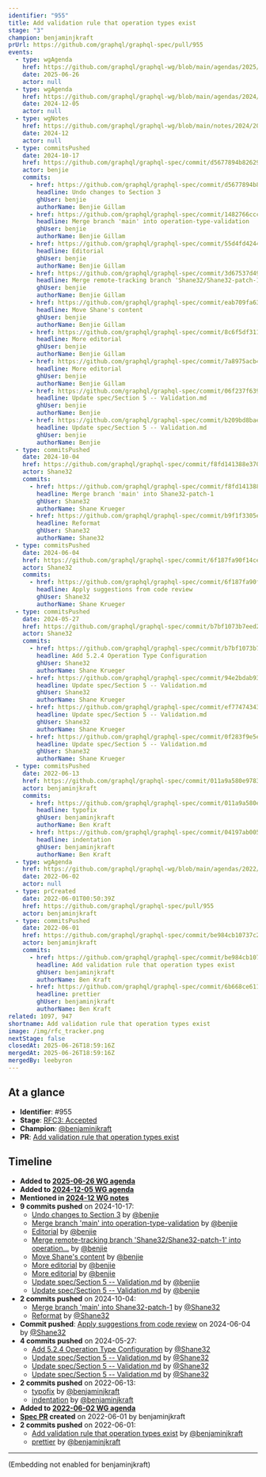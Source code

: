```yaml
---
identifier: "955"
title: Add validation rule that operation types exist
stage: "3"
champion: benjaminjkraft
prUrl: https://github.com/graphql/graphql-spec/pull/955
events:
  - type: wgAgenda
    href: https://github.com/graphql/graphql-wg/blob/main/agendas/2025/06-Jun/26-wg-secondary-eu.md
    date: 2025-06-26
    actor: null
  - type: wgAgenda
    href: https://github.com/graphql/graphql-wg/blob/main/agendas/2024/12-Dec/05-wg-primary.md
    date: 2024-12-05
    actor: null
  - type: wgNotes
    href: https://github.com/graphql/graphql-wg/blob/main/notes/2024/2024-12.md
    date: 2024-12
    actor: null
  - type: commitsPushed
    date: 2024-10-17
    href: https://github.com/graphql/graphql-spec/commit/d5677894b8262963d2a1377332767ca5c3e43331
    actor: benjie
    commits:
      - href: https://github.com/graphql/graphql-spec/commit/d5677894b8262963d2a1377332767ca5c3e43331
        headline: Undo changes to Section 3
        ghUser: benjie
        authorName: Benjie Gillam
      - href: https://github.com/graphql/graphql-spec/commit/1482766ccc59c6cadfa029e822fbc62ca92f3df3
        headline: Merge branch 'main' into operation-type-validation
        ghUser: benjie
        authorName: Benjie Gillam
      - href: https://github.com/graphql/graphql-spec/commit/55d4fd4244130db1b874a4902a3c89b65b7b922c
        headline: Editorial
        ghUser: benjie
        authorName: Benjie Gillam
      - href: https://github.com/graphql/graphql-spec/commit/3d67537d496cbf6bc48ab2f99cc43b453802f37e
        headline: Merge remote-tracking branch 'Shane32/Shane32-patch-1' into operation…
        ghUser: benjie
        authorName: Benjie Gillam
      - href: https://github.com/graphql/graphql-spec/commit/eab709fa633a72404822739ac289e06e8589da6f
        headline: Move Shane's content
        ghUser: benjie
        authorName: Benjie Gillam
      - href: https://github.com/graphql/graphql-spec/commit/8c6f5df311013f95ce4ebe020bb8133b281ebc94
        headline: More editorial
        ghUser: benjie
        authorName: Benjie Gillam
      - href: https://github.com/graphql/graphql-spec/commit/7a8975acb488fa5e857f0b36e7e8ed35401605ae
        headline: More editorial
        ghUser: benjie
        authorName: Benjie Gillam
      - href: https://github.com/graphql/graphql-spec/commit/06f237f6393df2076b38b4043376e589b37c1971
        headline: Update spec/Section 5 -- Validation.md
        ghUser: benjie
        authorName: Benjie
      - href: https://github.com/graphql/graphql-spec/commit/b209bd8bae70b5adb3c111cdaf6cf37e9e091a23
        headline: Update spec/Section 5 -- Validation.md
        ghUser: benjie
        authorName: Benjie
  - type: commitsPushed
    date: 2024-10-04
    href: https://github.com/graphql/graphql-spec/commit/f8fd141388e3703b6ebd795aa5f4c7d61b784a64
    actor: Shane32
    commits:
      - href: https://github.com/graphql/graphql-spec/commit/f8fd141388e3703b6ebd795aa5f4c7d61b784a64
        headline: Merge branch 'main' into Shane32-patch-1
        ghUser: Shane32
        authorName: Shane Krueger
      - href: https://github.com/graphql/graphql-spec/commit/b9f1f3305e395bb522b85e412d0772476803f857
        headline: Reformat
        ghUser: Shane32
        authorName: Shane32
  - type: commitsPushed
    date: 2024-06-04
    href: https://github.com/graphql/graphql-spec/commit/6f187fa90f14ce86f6d6bafd6e9fa95ba5dab069
    actor: Shane32
    commits:
      - href: https://github.com/graphql/graphql-spec/commit/6f187fa90f14ce86f6d6bafd6e9fa95ba5dab069
        headline: Apply suggestions from code review
        ghUser: Shane32
        authorName: Shane Krueger
  - type: commitsPushed
    date: 2024-05-27
    href: https://github.com/graphql/graphql-spec/commit/b7bf1073b7eed28de3030469ded7b04bd4443500
    actor: Shane32
    commits:
      - href: https://github.com/graphql/graphql-spec/commit/b7bf1073b7eed28de3030469ded7b04bd4443500
        headline: Add 5.2.4 Operation Type Configuration
        ghUser: Shane32
        authorName: Shane Krueger
      - href: https://github.com/graphql/graphql-spec/commit/94e2bdab93b4c582f80bcf93f6b13bf956470a54
        headline: Update spec/Section 5 -- Validation.md
        ghUser: Shane32
        authorName: Shane Krueger
      - href: https://github.com/graphql/graphql-spec/commit/ef77474343c137562d5578f36dd38ff7427fd9dd
        headline: Update spec/Section 5 -- Validation.md
        ghUser: Shane32
        authorName: Shane Krueger
      - href: https://github.com/graphql/graphql-spec/commit/0f283f9e5ef36e738bc722433c523fd42c2921db
        headline: Update spec/Section 5 -- Validation.md
        ghUser: Shane32
        authorName: Shane Krueger
  - type: commitsPushed
    date: 2022-06-13
    href: https://github.com/graphql/graphql-spec/commit/011a9a580e978337734e19c91de3b9e9d823b707
    actor: benjaminjkraft
    commits:
      - href: https://github.com/graphql/graphql-spec/commit/011a9a580e978337734e19c91de3b9e9d823b707
        headline: typofix
        ghUser: benjaminjkraft
        authorName: Ben Kraft
      - href: https://github.com/graphql/graphql-spec/commit/04197ab0054fa6c8f7fa160bdfffc698dde4dfaf
        headline: indentation
        ghUser: benjaminjkraft
        authorName: Ben Kraft
  - type: wgAgenda
    href: https://github.com/graphql/graphql-wg/blob/main/agendas/2022/2022-06-02.md
    date: 2022-06-02
    actor: null
  - type: prCreated
    date: 2022-06-01T00:50:39Z
    href: https://github.com/graphql/graphql-spec/pull/955
    actor: benjaminjkraft
  - type: commitsPushed
    date: 2022-06-01
    href: https://github.com/graphql/graphql-spec/commit/be984cb10737c27dfff42844e48e2fbc7ee5254a
    actor: benjaminjkraft
    commits:
      - href: https://github.com/graphql/graphql-spec/commit/be984cb10737c27dfff42844e48e2fbc7ee5254a
        headline: Add validation rule that operation types exist
        ghUser: benjaminjkraft
        authorName: Ben Kraft
      - href: https://github.com/graphql/graphql-spec/commit/6b668ce61177a43a9a484e9a64ab8adfb3e756a8
        headline: prettier
        ghUser: benjaminjkraft
        authorName: Ben Kraft
related: 1097, 947
shortname: Add validation rule that operation types exist
image: /img/rfc_tracker.png
nextStage: false
closedAt: 2025-06-26T18:59:16Z
mergedAt: 2025-06-26T18:59:16Z
mergedBy: leebyron
---
```


## At a glance

- **Identifier**: #955
- **Stage**: [RFC3: Accepted](https://github.com/graphql/graphql-spec/blob/main/CONTRIBUTING.md#stage-3-accepted)
- **Champion**: [@benjaminjkraft](https://github.com/benjaminjkraft)
- **PR**: [Add validation rule that operation types exist](https://github.com/graphql/graphql-spec/pull/955)

<!-- BEGIN_CUSTOM_TEXT -->



<!-- END_CUSTOM_TEXT -->

## Timeline

- **Added to [2025-06-26 WG agenda](https://github.com/graphql/graphql-wg/blob/main/agendas/2025/06-Jun/26-wg-secondary-eu.md)**
- **Added to [2024-12-05 WG agenda](https://github.com/graphql/graphql-wg/blob/main/agendas/2024/12-Dec/05-wg-primary.md)**
- **Mentioned in [2024-12 WG notes](https://github.com/graphql/graphql-wg/blob/main/notes/2024/2024-12.md)**
- **9 commits pushed** on 2024-10-17:
  - [Undo changes to Section 3](https://github.com/graphql/graphql-spec/commit/d5677894b8262963d2a1377332767ca5c3e43331) by [@benjie](https://github.com/benjie)
  - [Merge branch 'main' into operation-type-validation](https://github.com/graphql/graphql-spec/commit/1482766ccc59c6cadfa029e822fbc62ca92f3df3) by [@benjie](https://github.com/benjie)
  - [Editorial](https://github.com/graphql/graphql-spec/commit/55d4fd4244130db1b874a4902a3c89b65b7b922c) by [@benjie](https://github.com/benjie)
  - [Merge remote-tracking branch 'Shane32/Shane32-patch-1' into operation…](https://github.com/graphql/graphql-spec/commit/3d67537d496cbf6bc48ab2f99cc43b453802f37e) by [@benjie](https://github.com/benjie)
  - [Move Shane's content](https://github.com/graphql/graphql-spec/commit/eab709fa633a72404822739ac289e06e8589da6f) by [@benjie](https://github.com/benjie)
  - [More editorial](https://github.com/graphql/graphql-spec/commit/8c6f5df311013f95ce4ebe020bb8133b281ebc94) by [@benjie](https://github.com/benjie)
  - [More editorial](https://github.com/graphql/graphql-spec/commit/7a8975acb488fa5e857f0b36e7e8ed35401605ae) by [@benjie](https://github.com/benjie)
  - [Update spec/Section 5 -- Validation.md](https://github.com/graphql/graphql-spec/commit/06f237f6393df2076b38b4043376e589b37c1971) by [@benjie](https://github.com/benjie)
  - [Update spec/Section 5 -- Validation.md](https://github.com/graphql/graphql-spec/commit/b209bd8bae70b5adb3c111cdaf6cf37e9e091a23) by [@benjie](https://github.com/benjie)
- **2 commits pushed** on 2024-10-04:
  - [Merge branch 'main' into Shane32-patch-1](https://github.com/graphql/graphql-spec/commit/f8fd141388e3703b6ebd795aa5f4c7d61b784a64) by [@Shane32](https://github.com/Shane32)
  - [Reformat](https://github.com/graphql/graphql-spec/commit/b9f1f3305e395bb522b85e412d0772476803f857) by [@Shane32](https://github.com/Shane32)
- **Commit pushed**: [Apply suggestions from code review](https://github.com/graphql/graphql-spec/commit/6f187fa90f14ce86f6d6bafd6e9fa95ba5dab069) on 2024-06-04 by [@Shane32](https://github.com/Shane32)
- **4 commits pushed** on 2024-05-27:
  - [Add 5.2.4 Operation Type Configuration](https://github.com/graphql/graphql-spec/commit/b7bf1073b7eed28de3030469ded7b04bd4443500) by [@Shane32](https://github.com/Shane32)
  - [Update spec/Section 5 -- Validation.md](https://github.com/graphql/graphql-spec/commit/94e2bdab93b4c582f80bcf93f6b13bf956470a54) by [@Shane32](https://github.com/Shane32)
  - [Update spec/Section 5 -- Validation.md](https://github.com/graphql/graphql-spec/commit/ef77474343c137562d5578f36dd38ff7427fd9dd) by [@Shane32](https://github.com/Shane32)
  - [Update spec/Section 5 -- Validation.md](https://github.com/graphql/graphql-spec/commit/0f283f9e5ef36e738bc722433c523fd42c2921db) by [@Shane32](https://github.com/Shane32)
- **2 commits pushed** on 2022-06-13:
  - [typofix](https://github.com/graphql/graphql-spec/commit/011a9a580e978337734e19c91de3b9e9d823b707) by [@benjaminjkraft](https://github.com/benjaminjkraft)
  - [indentation](https://github.com/graphql/graphql-spec/commit/04197ab0054fa6c8f7fa160bdfffc698dde4dfaf) by [@benjaminjkraft](https://github.com/benjaminjkraft)
- **Added to [2022-06-02 WG agenda](https://github.com/graphql/graphql-wg/blob/main/agendas/2022/2022-06-02.md)**
- **[Spec PR](https://github.com/graphql/graphql-spec/pull/955) created** on 2022-06-01 by benjaminjkraft
- **2 commits pushed** on 2022-06-01:
  - [Add validation rule that operation types exist](https://github.com/graphql/graphql-spec/commit/be984cb10737c27dfff42844e48e2fbc7ee5254a) by [@benjaminjkraft](https://github.com/benjaminjkraft)
  - [prettier](https://github.com/graphql/graphql-spec/commit/6b668ce61177a43a9a484e9a64ab8adfb3e756a8) by [@benjaminjkraft](https://github.com/benjaminjkraft)

<!-- VERBATIM -->

---

(Embedding not enabled for benjaminjkraft)
